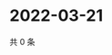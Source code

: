 # 2022-03-21

共 0 条

<!-- BEGIN WEIBO -->
<!-- 最后更新时间 Mon Mar 21 2022 21:14:03 GMT+0800 (China Standard Time) -->

<!-- END WEIBO -->
